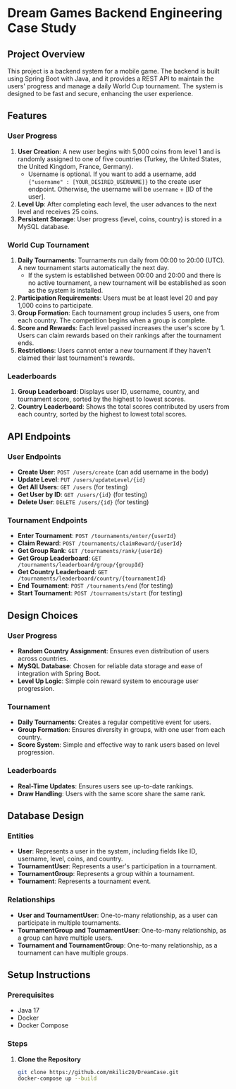 # Dream Games Backend Engineering Case Study

## Project Overview
This project is a backend system for a mobile game. The backend is built using Spring Boot with Java, and it provides a REST API to maintain the users' progress and manage a daily World Cup tournament. The system is designed to be fast and secure, enhancing the user experience.

## Features
### User Progress
1. **User Creation**: A new user begins with 5,000 coins from level 1 and is randomly assigned to one of five countries (Turkey, the United States, the United Kingdom, France, Germany).
   - Username is optional. If you want to add a username, add `{"username" : [YOUR_DESIRED_USERNAME]}` to the create user endpoint. Otherwise, the username will be `username` + [ID of the user].
2. **Level Up**: After completing each level, the user advances to the next level and receives 25 coins.
3. **Persistent Storage**: User progress (level, coins, country) is stored in a MySQL database.

### World Cup Tournament
1. **Daily Tournaments**: Tournaments run daily from 00:00 to 20:00 (UTC). A new tournament starts automatically the next day.
   - If the system is established between 00:00 and 20:00 and there is no active tournament, a new tournament will be established as soon as the system is installed.
2. **Participation Requirements**: Users must be at least level 20 and pay 1,000 coins to participate.
3. **Group Formation**: Each tournament group includes 5 users, one from each country. The competition begins when a group is complete.
4. **Score and Rewards**: Each level passed increases the user's score by 1. Users can claim rewards based on their rankings after the tournament ends.
5. **Restrictions**: Users cannot enter a new tournament if they haven't claimed their last tournament's rewards.

### Leaderboards
1. **Group Leaderboard**: Displays user ID, username, country, and tournament score, sorted by the highest to lowest scores.
2. **Country Leaderboard**: Shows the total scores contributed by users from each country, sorted by the highest to lowest total scores.

## API Endpoints
### User Endpoints
- **Create User**: `POST /users/create` (can add username in the body)
- **Update Level**: `PUT /users/updateLevel/{id}`
- **Get All Users**: `GET /users` (for testing)
- **Get User by ID**: `GET /users/{id}` (for testing)
- **Delete User**: `DELETE /users/{id}` (for testing)

### Tournament Endpoints
- **Enter Tournament**: `POST /tournaments/enter/{userId}`
- **Claim Reward**: `POST /tournaments/claimReward/{userId}`
- **Get Group Rank**: `GET /tournaments/rank/{userId}`
- **Get Group Leaderboard**: `GET /tournaments/leaderboard/group/{groupId}`
- **Get Country Leaderboard**: `GET /tournaments/leaderboard/country/{tournamentId}`
- **End Tournament**: `POST /tournaments/end` (for testing)
- **Start Tournament**: `POST /tournaments/start` (for testing)

## Design Choices
### User Progress
- **Random Country Assignment**: Ensures even distribution of users across countries.
- **MySQL Database**: Chosen for reliable data storage and ease of integration with Spring Boot.
- **Level Up Logic**: Simple coin reward system to encourage user progression.

### Tournament
- **Daily Tournaments**: Creates a regular competitive event for users.
- **Group Formation**: Ensures diversity in groups, with one user from each country.
- **Score System**: Simple and effective way to rank users based on level progression.

### Leaderboards
- **Real-Time Updates**: Ensures users see up-to-date rankings.
- **Draw Handling**: Users with the same score share the same rank.

## Database Design
### Entities
- **User**: Represents a user in the system, including fields like ID, username, level, coins, and country.
- **TournamentUser**: Represents a user's participation in a tournament.
- **TournamentGroup**: Represents a group within a tournament.
- **Tournament**: Represents a tournament event.

### Relationships
- **User and TournamentUser**: One-to-many relationship, as a user can participate in multiple tournaments.
- **TournamentGroup and TournamentUser**: One-to-many relationship, as a group can have multiple users.
- **Tournament and TournamentGroup**: One-to-many relationship, as a tournament can have multiple groups.

## Setup Instructions
### Prerequisites
- Java 17
- Docker
- Docker Compose

### Steps
1. **Clone the Repository**
   ```bash
   git clone https://github.com/mkilic20/DreamCase.git
   docker-compose up --build
